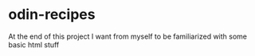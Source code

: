 # odin-recipes
At the end of this project I want from myself to be familiarized with some
basic html stuff
